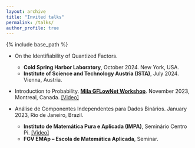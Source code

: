 ```yaml
---
layout: archive
title: "Invited talks"
permalink: /talks/
author_profile: true
---
```

{% include base_path %}

* On the Identifiability of Quantized Factors.
  - **Cold Spring Harbor Laboratory**, October 2024. New York, USA.
  - **Institute of Science and Technology Austria (ISTA)**, July 2024. Vienna, Austria.

* Introduction to Probability. [**Mila GFLowNet Workshop**](https://www.gflownet.org/). November 2023, Montreal, Canada. [[Video]](https://youtu.be/HHwhQx7W8jg?t=2863)

* Análise de Componentes Independentes para Dados Binários. January 2023, Rio de Janeiro, Brazil.
  - **Instituto de Matemática Pura e Aplicada (IMPA)**, Seminário Centro Pi. [[Video]](https://www.youtube.com/watch?v=L4PvFaKs_eE&list=PLo4jXE-LdDTQ0Ujvto1jy-XjOKW4Ozs2h)
  - **FGV EMAp – Escola de Matemática Aplicada**, Seminar.
